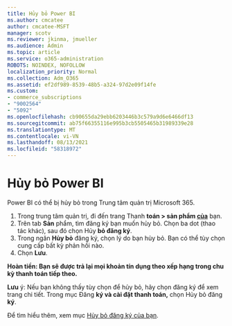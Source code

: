 ```yaml
---
title: Hủy bỏ Power BI
ms.author: cmcatee
author: cmcatee-MSFT
manager: scotv
ms.reviewer: jkinma, jmueller
ms.audience: Admin
ms.topic: article
ms.service: o365-administration
ROBOTS: NOINDEX, NOFOLLOW
localization_priority: Normal
ms.collection: Adm_O365
ms.assetid: ef2df989-8539-48b5-a324-97d2e09f14fe
ms.custom:
- commerce_subscriptions
- "9002564"
- "5092"
ms.openlocfilehash: cb90655da29ebb6203446b3c579a9d6e6466df13
ms.sourcegitcommit: ab75f66355116e995b3cb5505465b31989339e28
ms.translationtype: MT
ms.contentlocale: vi-VN
ms.lasthandoff: 08/13/2021
ms.locfileid: "58318972"
---
```

# <a name="cancel-power-bi"></a>Hủy bỏ Power BI

Power BI có thể bị hủy bỏ trong Trung tâm quản trị Microsoft 365.

1. Trong trung tâm quản trị, đi đến trang Thanh **toán > sản phẩm [của](https://go.microsoft.com/fwlink/p/?linkid=842054)** bạn.
2. Trên tab **Sản** phẩm, tìm đăng ký bạn muốn hủy bỏ. Chọn ba dot (thao tác khác), sau đó chọn Hủy **bỏ đăng ký**.
3. Trong ngăn **Hủy bỏ** đăng ký, chọn lý do bạn hủy bỏ. Bạn có thể tùy chọn cung cấp bất kỳ phản hồi nào.
4. Chọn **Lưu**.

**Hoàn tiền: Bạn sẽ được trả lại mọi khoản tín dụng theo xếp hạng trong chu kỳ thanh toán tiếp theo.**

**Lưu** ý: Nếu bạn không thấy tùy chọn để hủy bỏ, hãy chọn đăng ký để xem trang chi tiết. Trong mục Đăng **ký và cài đặt thanh toán,** chọn Hủy bỏ đăng **ký**.

Để tìm hiểu thêm, xem mục [Hủy bỏ đăng ký của bạn](https://docs.microsoft.com/microsoft-365/commerce/subscriptions/cancel-your-subscription).